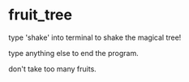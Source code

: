 # fruit_tree

type 'shake' into terminal to shake the magical tree!

type anything else to end the program.

don't take too many fruits.
